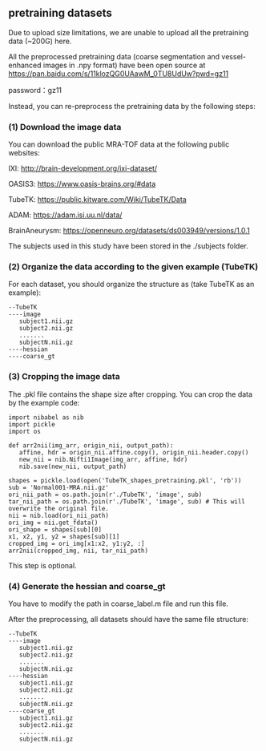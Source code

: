 ## pretraining datasets
Due to upload size limitations, we are unable to upload all the pretraining data (~200G) here.

All the preprocessed pretraining data (coarse segmentation and vessel-enhanced images in .npy format) have been open source at https://pan.baidu.com/s/11klozQG0UAawM_0TU8UdUw?pwd=gz11 

password：gz11 

Instead, you can re-preprocess the pretraining data by the following steps:

### (1) Download the image data

You can download the public MRA-TOF data at the following public websites:

IXI: http://brain-development.org/ixi-dataset/

OASIS3: https://www.oasis-brains.org/#data

TubeTK: https://public.kitware.com/Wiki/TubeTK/Data

ADAM: https://adam.isi.uu.nl/data/

BrainAneurysm: https://openneuro.org/datasets/ds003949/versions/1.0.1

The subjects used in this study have been stored in the ./subjects folder.

### (2) Organize the data according to the given example (TubeTK)

For each dataset, you should organize the structure as (take TubeTK as an example):
 ```
--TubeTK
----image
    subject1.nii.gz
    subject2.nii.gz
    .......
    subjectN.nii.gz
----hessian
----coarse_gt
 ```

### (3) Cropping the image data

The .pkl file contains the shape size after cropping. You can crop the data by the example code:

 ```
import nibabel as nib
import pickle
import os

def arr2nii(img_arr, origin_nii, output_path):
    affine, hdr = origin_nii.affine.copy(), origin_nii.header.copy()
    new_nii = nib.Nifti1Image(img_arr, affine, hdr)
    nib.save(new_nii, output_path)

shapes = pickle.load(open('TubeTK_shapes_pretraining.pkl', 'rb'))
sub = 'Normal001-MRA.nii.gz'
ori_nii_path = os.path.join(r'./TubeTK', 'image', sub)
tar_nii_path = os.path.join(r'./TubeTK', 'image', sub) # This will overwrite the original file.
nii = nib.load(ori_nii_path)
ori_img = nii.get_fdata()
ori_shape = shapes[sub][0]
x1, x2, y1, y2 = shapes[sub][1]
cropped_img = ori_img[x1:x2, y1:y2, :]
arr2nii(cropped_img, nii, tar_nii_path)
 ```
This step is optional.

### (4) Generate the hessian and coarse_gt

You have to modify the path in coarse_label.m file and run this file.


After the preprocessing, all datasets should have the same file structure:
 ```
--TubeTK
----image
    subject1.nii.gz
    subject2.nii.gz
    .......
    subjectN.nii.gz
----hessian
    subject1.nii.gz
    subject2.nii.gz
    .......
    subjectN.nii.gz
----coarse_gt
    subject1.nii.gz
    subject2.nii.gz
    .......
    subjectN.nii.gz
 ```

